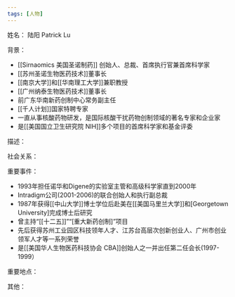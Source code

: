 ```yaml
---
tags: [人物]
---
```


姓名：
陆阳 Patrick Lu

背景：
- [[Sirnaomics 美国圣诺制药]] 创始人、总裁、首席执行官兼首席科学家
- [[苏州圣诺生物医药技术]]董事长
- [[南京大学]]和[[华南理工大学]]兼职教授
- [[广州纳泰生物医药技术]]董事长
- 前广东华南新药创制中心常务副主任
- [[千人计划]]国家特聘专家
- 一直从事核酸药物研发，是国际核酸干扰药物创制领域的著名专家和企业家
- 是[[美国国立卫生研究院 NIH]]多个项目的首席科学家和基金评委

描述：

社会关系：

重要事件：
- 1993年担任诺华和Digene的实验室主管和高级科学家直到2000年
- Intradigm公司(2001-2006)的联合创始人和执行副总裁
- 1987年获得[[中山大学]]博士学位后赴美在[[美国马里兰大学]]和[Georgetown University]完成博士后研究
- 曾主持“[[十二五]]”“[重大新药创制]”项目
- 先后获得苏州工业园区科技领年人才、江苏台高层次创新创业人、广州市创业领军人才等一系列荣誉
- 是[[美国华人生物医药科技协会 CBA]]创始人之一并出任第二任会长(1997-1999）

重要地点：

其他：
